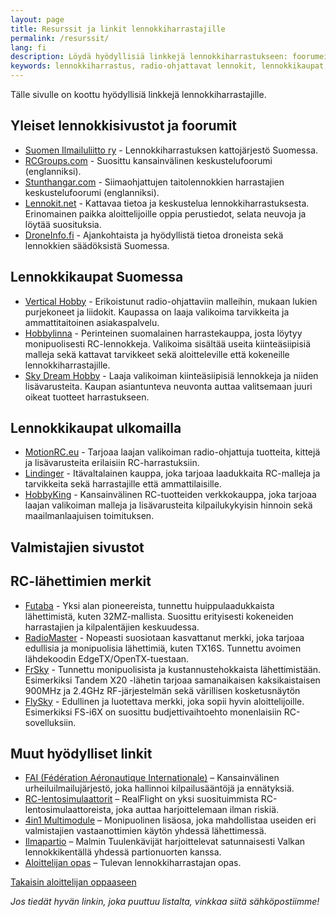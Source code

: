 ```yaml
---
layout: page
title: Resurssit ja linkit lennokkiharrastajille
permalink: /resurssit/
lang: fi
description: Löydä hyödyllisiä linkkejä lennokkiharrastukseen: foorumeita, kauppoja, valmistajia ja säädöstietoa. Tutustu Vallilan lennokkikerhon suosituksiin.
keywords: lennokkiharrastus, radio-ohjattavat lennokit, lennokkikaupat, RC-foorumit, lennokkisimulaattorit, Vallilan lennokkikerho, drone-säädökset
---
```



Tälle sivulle on koottu hyödyllisiä linkkejä lennokkiharrastajille.

## Yleiset lennokkisivustot ja foorumit

* [Suomen Ilmailuliitto ry](https://www.ilmailuliitto.fi/) - Lennokkiharrastuksen kattojärjestö Suomessa.
* [RCGroups.com](https://www.rcgroups.com/) - Suosittu kansainvälinen keskustelufoorumi (englanniksi).
* [Stunthangar.com](https://stunthanger.com/smf/index.php) - Siimaohjattujen taitolennokkien harrastajien keskustelufoorumi (englanniksi).
* [Lennokit.net](https://lennokit.net/) - Kattavaa tietoa ja keskustelua lennokkiharrastuksesta. Erinomainen paikka aloittelijoille oppia perustiedot, selata neuvoja ja löytää suosituksia.
* [DroneInfo.fi](https://droneinfo.fi/) - Ajankohtaista ja hyödyllistä tietoa droneista sekä lennokkien säädöksistä Suomessa.

## Lennokkikaupat Suomessa

* [Vertical Hobby](https://www.verticalhobby.com/) - Erikoistunut radio-ohjattaviin malleihin, mukaan lukien purjekoneet ja liidokit. Kaupassa on laaja valikoima tarvikkeita ja ammattitaitoinen asiakaspalvelu.
* [Hobbylinna](https://www.hobbylinna.fi/) - Perinteinen suomalainen harrastekauppa, josta löytyy monipuolisesti RC-lennokkeja. Valikoima sisältää useita kiinteäsiipisiä malleja sekä kattavat tarvikkeet sekä aloitteleville että kokeneille lennokkiharrastajille.
* [Sky Dream Hobby](https://www.skydreamhobby.com/) - Laaja valikoiman kiinteäsiipisiä lennokkeja ja niiden lisävarusteita. Kaupan asiantunteva neuvonta auttaa valitsemaan juuri oikeat tuotteet harrastukseen.

## Lennokkikaupat ulkomailla

* [MotionRC.eu](https://motionrc.eu/) - Tarjoaa laajan valikoiman radio-ohjattuja tuotteita, kittejä ja lisävarusteita erilaisiin RC-harrastuksiin.  
* [Lindinger](https://www.lindinger.at/en/) - Itävaltalainen kauppa, joka tarjoaa laadukkaita RC-malleja ja tarvikkeita sekä harrastajille että ammattilaisille.  
* [HobbyKing](https://hobbyking.com/) - Kansainvälinen RC-tuotteiden verkkokauppa, joka tarjoaa laajan valikoiman malleja ja lisävarusteita kilpailukykyisin hinnoin sekä maailmanlaajuisen toimituksen.

## Valmistajien sivustot

## RC-lähettimien merkit

* [Futaba](https://www.futaba-rc.com/) - Yksi alan pioneereista, tunnettu huippulaadukkaista lähettimistä, kuten 32MZ-mallista. Suosittu erityisesti kokeneiden harrastajien ja kilpalentäjien keskuudessa.
* [RadioMaster](https://www.radiomasterrc.com/) - Nopeasti suosiotaan kasvattanut merkki, joka tarjoaa edullisia ja monipuolisia lähettimiä, kuten TX16S. Tunnettu avoimen lähdekoodin EdgeTX/OpenTX-tuestaan.
* [FrSky](https://www.frsky-rc.com/) - Tunnettu monipuolisista ja kustannustehokkaista lähettimistään. Esimerkiksi Tandem X20 -lähetin tarjoaa samanaikaisen kaksikaistaisen 900MHz ja 2.4GHz RF-järjestelmän sekä värillisen kosketusnäytön
* [FlySky](https://www.flyskyrc.com/) - Edullinen ja luotettava merkki, joka sopii hyvin aloittelijoille. Esimerkiksi FS-i6X on suosittu budjettivaihtoehto monenlaisiin RC-sovelluksiin.

## Muut hyödylliset linkit

* [FAI (Fédération Aéronautique Internationale)](https://www.fai.org/) – Kansainvälinen urheiluilmailujärjestö, joka hallinnoi kilpailusääntöjä ja ennätyksiä.
* [RC-lentosimulaattorit](/aloittelijan-opas/lennokkisimulaattorit/) – RealFlight on yksi suosituimmista RC-lentosimulaattoreista, joka auttaa harjoittelemaan ilman riskiä.
* [4in1 Multimodule](https://www.multi-module.org/) – Monipuolinen lisäosa, joka mahdollistaa useiden eri valmistajien vastaanottimien käytön yhdessä lähettimessä.
* [Ilmapartio](https://ilmapartio.fi/) – Malmin Tuulenkävijät harjoittelevat satunnaisesti Valkan lennokkikentällä yhdessä partionuorten kanssa.
* [Aloittelijan opas](/aloittelijan-opas/) – Tulevan lennokkiharrastajan opas.

<div class="button-container">
<a href="/aloittelijan-opas/" class="button-link">Takaisin aloittelijan oppaaseen</a>
</div>



*Jos tiedät hyvän linkin, joka puuttuu listalta, vinkkaa siitä sähköpostiimme!*
